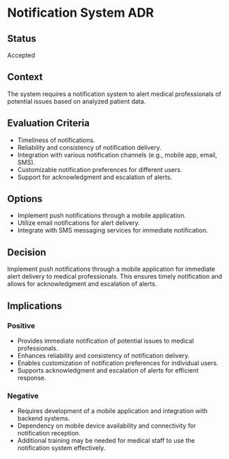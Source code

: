 # Notification System ADR

## Status

Accepted

## Context

The system requires a notification system to alert medical professionals of potential issues based on analyzed patient data.

## Evaluation Criteria

- Timeliness of notifications.
- Reliability and consistency of notification delivery.
- Integration with various notification channels (e.g., mobile app, email, SMS).
- Customizable notification preferences for different users.
- Support for acknowledgment and escalation of alerts.

## Options

- Implement push notifications through a mobile application.
- Utilize email notifications for alert delivery.
- Integrate with SMS messaging services for immediate notification.

## Decision

Implement push notifications through a mobile application for immediate alert delivery to medical professionals. This ensures timely notification and allows for acknowledgment and escalation of alerts.

## Implications

### Positive

- Provides immediate notification of potential issues to medical professionals.
- Enhances reliability and consistency of notification delivery.
- Enables customization of notification preferences for individual users.
- Supports acknowledgment and escalation of alerts for efficient response.

### Negative

- Requires development of a mobile application and integration with backend systems.
- Dependency on mobile device availability and connectivity for notification reception.
- Additional training may be needed for medical staff to use the notification system effectively.

